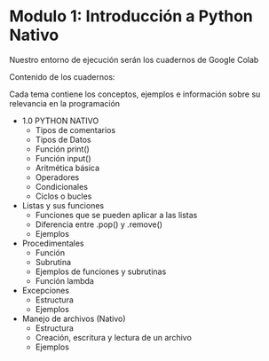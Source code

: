 # Modulo 1: Introducción a Python Nativo

Nuestro entorno de ejecución serán los cuadernos de Google Colab

Contenido de los cuadernos:

Cada tema contiene los conceptos, ejemplos e información sobre su relevancia en la programación

- 1.0 PYTHON NATIVO&nbsp;
  - Tipos de comentarios
  - Tipos de Datos
  - Función print()
  - Función input()
  - Aritmética básica
  - Operadores
  - Condicionales
  - Ciclos o bucles
- Listas y sus funciones
  - Funciones que se pueden aplicar a las listas
  - Diferencia entre .pop() y .remove()
  - Ejemplos
- Procedimentales
  - Función
  - Subrutina
  - Ejemplos de funciones y subrutinas
  - Función lambda
- Excepciones
  - Estructura
  - Ejemplos
- Manejo de archivos (Nativo)
  - Estructura
  - Creación, escritura y lectura de un archivo
  - Ejemplos
